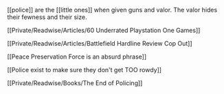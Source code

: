 [[police]] are the [[little ones]] when given guns and valor. The valor hides their fewness and their size.

[[Private/Readwise/Articles/60 Underrated Playstation One Games]]

[[Private/Readwise/Articles/Battlefield Hardline Review Cop Out]]

[[Peace Preservation Force is an absurd phrase]]

[[Police exist to make sure they don't get TOO rowdy]]

[[Private/Readwise/Books/The End of Policing]]
